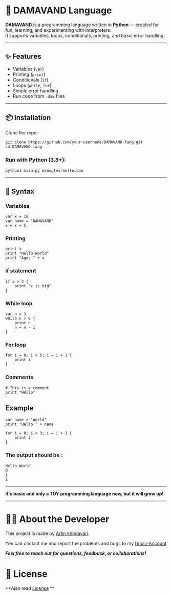 # 🌄 DAMAVAND Language

**DAMAVAND** is a programming language written in **Python** — created for fun, learning, and experimenting with interpreters.  
It supports variables, loops, conditionals, printing, and basic error handling.

---

## ✨ Features

- Variables (`var`)
- Printing (`print`)
- Conditionals (`if`)
- Loops (`while`, `for`)
- Simple error handling
- Run code from `.dam` files

---

## 📦 Installation

Clone the repo:
```bash
git clone https://github.com/your-username/DAMAVAND-lang.git
cd DAMAVAND-lang
```

### Run with Python (3.8+):
```python
python3 main.py examples/hello.dam
```

---

## 📝 Syntax

### Variables
```
var x = 10
var name = "DAMAVAND"
x = x + 5
```

### Printing
```
print x
print "Hello World"
print "Age: " + x
```

### if statement
```
if x > 3 {
    print "x is big"
}
```

### While loop
```
var n = 3
while n > 0 {
    print n
    n = n - 1
}
```

### For loop
```
for i = 0; i < 5; i = i + 1 {
    print i
}
```

### Comments
```
# This is a comment
print "Hello"
```

## Example
```
var name = "World"
print "Hello " + name

for i = 0; i < 3; i = i + 1 {
    print i
}
```

### The output should be :
```
Hello World
0
1
2
```

---

**It's basic and only a TOY programming language now, but it will grow up!**

---

# 🧑‍💻 About the Developer

This project is made by [Artin khodayari](https://github.com/Artin-khodayari).

You can contact me and report the problems and bugs to my [Gmail-Account](mailto:ArtinKhodayari2010@gmail.com)

***Feel free to reach out for questions, feedback, or collaborations!***

# 📄 License
**Also read [License](https://github.com/Artin-khodayari/DAMAVAND-lang/blob/main/License) **
